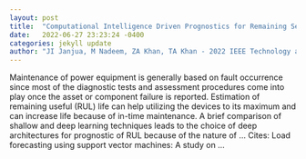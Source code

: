 ```yaml
---
layout: post
title:  "Computational Intelligence Driven Prognostics for Remaining Service Life of Power Equipment"
date:   2022-06-27 23:23:24 -0400
categories: jekyll update
author: "JI Janjua, M Nadeem, ZA Khan, TA Khan - 2022 IEEE Technology and Engineering …, 2022"
---
```

Maintenance of power equipment is generally based on fault occurrence since most of the diagnostic tests and assessment procedures come into play once the asset or component failure is reported. Estimation of remaining useful (RUL) life can help utilizing the devices to its maximum and can increase life because of in-time maintenance. A brief comparison of shallow and deep learning techniques leads to the choice of deep architectures for prognostic of RUL because of the nature of …
Cites: ‪Load forecasting using support vector machines: A study on …‬  